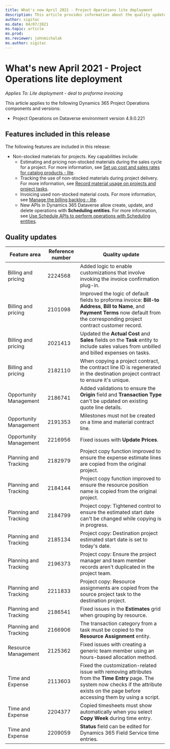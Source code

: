 ```yaml
---
title: What's new April 2021 - Project Operations lite deployment
description: This article provides information about the quality updates available in the April 2021 release of Project Operations lite deployment.
author: sigitac
ms.date: 04/07/2021
ms.topic: article
ms.prod:
ms.reviewer: johnmichalak
ms.author: sigitac
---
```


# What's new April 2021 - Project Operations lite deployment

_Applies To: Lite deployment - deal to proforma invoicing_

This article applies to the following Dynamics 365 Project Operations components and versions:

  - Project Operations on Dataverse environment version 4.9.0.221 

## Features included in this release

The following features are included in this release:

- Non-stocked materials for projects. Key capabilities include:
  - Estimating and pricing non-stocked materials during the sales cycle for a project. For more information, see [Set up cost and sales rates for catalog products - lite](../pricing-costing/set-up-cost-sales-rates-catalog-products.md).
  - Tracking the use of non-stocked materials during project delivery. For more information, see [Record material usage on projects and project tasks](../../material/material-usage-log.md).
  - Invoicing used non-stocked material costs. For more information, see [Manage the billing backlog - lite](../proforma-invoicing/manage-billing-backlog-sales.md#product-billing-backlog).
  - New APIs in Dynamics 365 Dataverse allow create, update, and delete operations with **Scheduling entities**. For more information, see [Use Schedule APIs to perform operations with Scheduling entities](../../project-management/schedule-api-preview.md).

## Quality updates

| **Feature area** | **Reference number** | **Quality update** |
| --- | --- | --- |
| Billing and pricing | 2224568 | Added logic to enable customizations that involve invoking the invoice confirmation plug-in. |
| Billing and pricing | 2101098 | Improved the logic of default fields to proforma invoice: **Bill-to Address**, **Bill to Name**, and **Payment Terms** now default from the corresponding project contract customer record. |
| Billing and pricing | 2021413 | Updated the **Actual Cost** and **Sales** fields on the **Task** entity to include sales values from unbilled and billed expenses on tasks. |
| Billing and pricing | 2182110 | When copying a project contract, the contract line ID is regenerated in the destination project contract to ensure it's unique. |
| Opportunity Management | 2186741 | Added validations to ensure the **Origin** field and **Transaction Type** can't be updated on existing quote line details. |
| Opportunity Management | 2191353 | Milestones must not be created on a time and material contract line. |
| Opportunity Management | 2216956 | Fixed issues with **Update Prices**. |
| Planning and Tracking | 2182979 | Project copy function improved to ensure the expense estimate lines are copied from the original project. |
| Planning and Tracking | 2184144 | Project copy function improved to ensure the resource position name is copied from the original project. |
| Planning and Tracking | 2184799 | Project copy: Tightened control to ensure the estimated start date can't be changed while copying is in progress. |
| Planning and Tracking | 2185134 | Project copy: Destination project estimated start date is set to today's date. |
| Planning and Tracking | 2196373 | Project copy: Ensure the project manager and team member records aren't duplicated in the project team. |
| Planning and Tracking | 2211833 | Project copy: Resource assignments are copied from the source project task to the destination project. |
| Planning and Tracking | 2186541 | Fixed issues in the **Estimates** grid when grouping by resource. |
| Planning and Tracking | 2166906 | The transaction category from a task must be copied to the **Resource Assignment** entity. |
| Resource Management | 2125362 | Fixed issues with creating a generic team member using an hours-based allocation method. |
| Time and Expense | 2113603 | Fixed the customization-related issue with removing attributes from the **Time Entry** page. The system now checks if the attribute exists on the page before accessing them by using a script. |
| Time and Expense | 2204377 | Copied timesheets must show automatically when you select **Copy Week** during time entry. |
| Time and Expense | 2209059 | **Status** field can be edited for Dynamics 365 Field Service time entries. |
